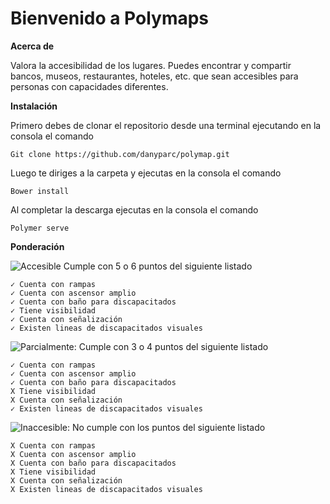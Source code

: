 
Bienvenido a Polymaps
=====================
**Acerca de**

Valora la accesibilidad de los lugares. Puedes encontrar y compartir bancos, museos, restaurantes, hoteles, etc. que sean accesibles para personas con capacidades diferentes.

**Instalación**

Primero debes de clonar el repositorio desde una terminal ejecutando en la consola el comando

```
Git clone https://github.com/danyparc/polymap.git
```
Luego te diriges a la carpeta y ejecutas en la consola el comando

```
Bower install
```
Al completar la descarga ejecutas en la consola  el comando
```
Polymer serve
```

**Ponderación**

![Accesible](gs://polymapp.appspot.com/Accesible.png)
Cumple con 5 o 6 puntos del siguiente listado

	✓ Cuenta con rampas
	✓ Cuenta con ascensor amplio
	✓ Cuenta con baño para discapacitados
	✓ Tiene visibilidad
	✓ Cuenta con señalización
	✓ Existen lineas de discapacitados visuales

![Parcialmente:](gs://polymapp.appspot.com/Parcialmente.png)
Cumple con 3 o 4 puntos del siguiente listado

	✓ Cuenta con rampas
	✓ Cuenta con ascensor amplio
	✓ Cuenta con baño para discapacitados
	X Tiene visibilidad
	X Cuenta con señalización
	✓ Existen lineas de discapacitados visuales

![Inaccesible:](gs://polymapp.appspot.com/Inaccesible.png)
No cumple con los puntos del siguiente listado

    X Cuenta con rampas
	X Cuenta con ascensor amplio
	X Cuenta con baño para discapacitados
	X Tiene visibilidad
	X Cuenta con señalización
	X Existen lineas de discapacitados visuales
